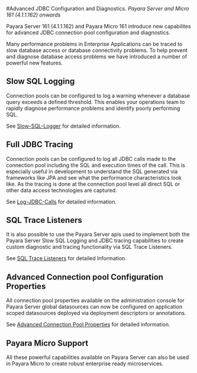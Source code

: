 #Advanced JDBC Configuration and Diagnostics.
_Payara Server and Micro 161 (4.1.1.162) onwards_

Payara Server 161 (4.1.1.162) and Payara Micro 161 introduce new capabilites for advanced JDBC connection pool configuration and diagnostics.

Many performance problems in Enterprise Applications can be traced to slow database access or database connectivity problems. To help prevent and diagnose database access problems we have introduced a number of powerful new features.

## Slow SQL Logging
Connection pools can be configured to log a warning whenever a database query exceeds a defined threshold. This enables your operations team to rapidly diagnose performance problems and identify poorly performing SQL.

See [Slow-SQL-Logger](Slow-SQL-Logger-(Payara-4.1.1.162)) for detailed information.

## Full JDBC Tracing
Connection pools can be configured to log all JDBC calls made to the connection pool including the SQL and execution times of the call. This is especially useful in development to understand the SQL generated via frameworks like JPA and see what the performance characteristics look like. As the tracing is done at the connection pool level all direct SQL or other data access technologies are captured. 

See [Log-JDBC-Calls](Log-JDBC-Calls-(Payara-4.1.1.162)) for detailed information.

## SQL Trace Listeners
It is also possible to use the Payara Server apis used to implement both the Payara Server Slow SQL Logging and JDBC tracing capabilities to create custom diagnostic and tracing functionality via SQL Trace Listeners.

See [SQL Trace Listeners](SQL-Trace-Listeners-(Payara-4.1.1.162)) for detailed Information.

## Advanced Connection pool Configuration Properties

All connection pool properties available on the administration console for Payara Server global datasources can now be configured on application scoped datasources deployed via deployment descriptors or annotations.

See [Advanced Connection Pool Properties](Advanced-Connection-Pool-Properties-(Payara-4.1.1.162)) for detailed information.

## Payara Micro Support

All these powerful capabilities available on Payara Server can also be used in Payara Micro to create robust enterprise ready microservices.